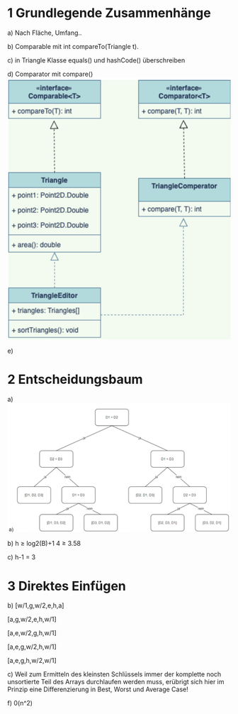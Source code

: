# 1 Grundlegende Zusammenhänge

a) Nach Fläche, Umfang..

b) Comparable<Triangle> mit int compareTo(Triangle t). 

c) in Triangle Klasse equals() und hashCode() überschreiben

d) Comparator mit compare()
![triangle-uml.png](img/triangle-uml.png)

e) 

# 2 Entscheidungsbaum

a)
![decision-tree.png](img/decision-tree.png)

b)
h ≥ log2(B)+1
4 ≥ 3.58

c)
h-1 = 3


# 3 Direktes Einfügen

b)
[w/1,g,w/2,e,h,a]

[a,g,w/2,e,h,w/1]

[a,e,w/2,g,h,w/1]

[a,e,g,w/2,h,w/1]

[a,e,g,h,w/2,w/1]


c)
Weil zum Ermitteln des kleinsten Schlüssels immer der komplette noch unsortierte Teil des Arrays durchlaufen werden muss, erübrigt sich hier im Prinzip eine Differenzierung in Best, Worst und Average Case!

f) 
0(n^2)